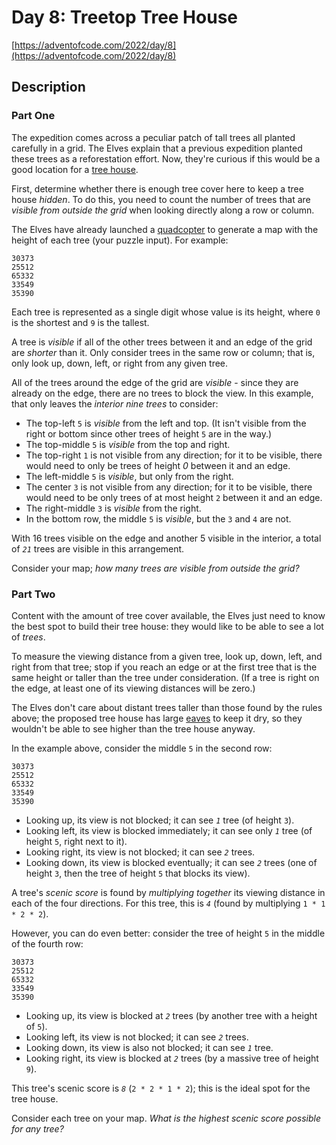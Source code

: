 # Day 8: Treetop Tree House

[https://adventofcode.com/2022/day/8](https://adventofcode.com/2022/day/8)

## Description

### Part One

The expedition comes across a peculiar patch of tall trees all planted carefully in a grid. The Elves explain that a previous expedition planted these trees as a reforestation effort. Now, they're curious if this would be a good location for a [tree house](https://en.wikipedia.org/wiki/Tree_house).

First, determine whether there is enough tree cover here to keep a tree house _hidden_. To do this, you need to count the number of trees that are _visible from outside the grid_ when looking directly along a row or column.

The Elves have already launched a [quadcopter](https://en.wikipedia.org/wiki/Quadcopter) to generate a map with the height of each tree (<span title="The Elves have already launched a quadcopter (your puzzle input).">your puzzle input</span>). For example:

    30373
    25512
    65332
    33549
    35390


Each tree is represented as a single digit whose value is its height, where `0` is the shortest and `9` is the tallest.

A tree is _visible_ if all of the other trees between it and an edge of the grid are _shorter_ than it. Only consider trees in the same row or column; that is, only look up, down, left, or right from any given tree.

All of the trees around the edge of the grid are _visible_ - since they are already on the edge, there are no trees to block the view. In this example, that only leaves the _interior nine trees_ to consider:

*   The top-left `5` is _visible_ from the left and top. (It isn't visible from the right or bottom since other trees of height `5` are in the way.)
*   The top-middle `5` is _visible_ from the top and right.
*   The top-right `1` is not visible from any direction; for it to be visible, there would need to only be trees of height _0_ between it and an edge.
*   The left-middle `5` is _visible_, but only from the right.
*   The center `3` is not visible from any direction; for it to be visible, there would need to be only trees of at most height `2` between it and an edge.
*   The right-middle `3` is _visible_ from the right.
*   In the bottom row, the middle `5` is _visible_, but the `3` and `4` are not.

With 16 trees visible on the edge and another 5 visible in the interior, a total of _`21`_ trees are visible in this arrangement.

Consider your map; _how many trees are visible from outside the grid?_

### Part Two

Content with the amount of tree cover available, the Elves just need to know the best spot to build their tree house: they would like to be able to see a lot of _trees_.

To measure the viewing distance from a given tree, look up, down, left, and right from that tree; stop if you reach an edge or at the first tree that is the same height or taller than the tree under consideration. (If a tree is right on the edge, at least one of its viewing distances will be zero.)

The Elves don't care about distant trees taller than those found by the rules above; the proposed tree house has large [eaves](https://en.wikipedia.org/wiki/Eaves) to keep it dry, so they wouldn't be able to see higher than the tree house anyway.

In the example above, consider the middle `5` in the second row:

    30373
    25512
    65332
    33549
    35390


*   Looking up, its view is not blocked; it can see _`1`_ tree (of height `3`).
*   Looking left, its view is blocked immediately; it can see only _`1`_ tree (of height `5`, right next to it).
*   Looking right, its view is not blocked; it can see _`2`_ trees.
*   Looking down, its view is blocked eventually; it can see _`2`_ trees (one of height `3`, then the tree of height `5` that blocks its view).

A tree's _scenic score_ is found by _multiplying together_ its viewing distance in each of the four directions. For this tree, this is _`4`_ (found by multiplying `1 * 1 * 2 * 2`).

However, you can do even better: consider the tree of height `5` in the middle of the fourth row:

    30373
    25512
    65332
    33549
    35390


*   Looking up, its view is blocked at _`2`_ trees (by another tree with a height of `5`).
*   Looking left, its view is not blocked; it can see _`2`_ trees.
*   Looking down, its view is also not blocked; it can see _`1`_ tree.
*   Looking right, its view is blocked at _`2`_ trees (by a massive tree of height `9`).

This tree's scenic score is _`8`_ (`2 * 2 * 1 * 2`); this is the ideal spot for the tree house.

Consider each tree on your map. _What is the highest scenic score possible for any tree?_
